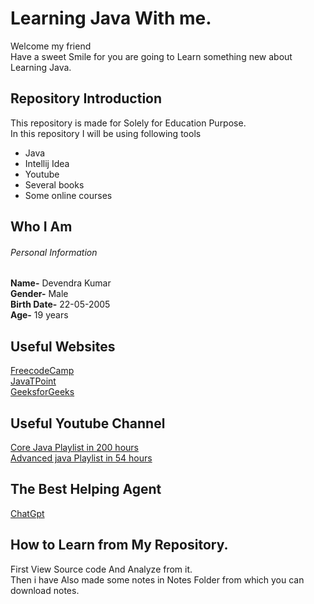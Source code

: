 # Learning Java With me.
Welcome my friend <br>
Have a sweet Smile for you are going to Learn  something new about Learning Java.
## Repository Introduction 
This repository is made for Solely for Education Purpose. <br>
In this repository I will be using following tools
+ Java
+ Intellij Idea
+ Youtube
+ Several books
+ Some online courses
## Who I Am
###### Personal Information
__Name-__ Devendra Kumar <br>
__Gender-__ Male <br>
__Birth Date-__ 22-05-2005 <br>
__Age-__ 19 years <br>

## Useful Websites 
[FreecodeCamp](https://www.freecodecamp.org/) <br>
[JavaTPoint](https://www.javatpoint.com/) <br>
[GeeksforGeeks](https://www.geeksforgeeks.org/) <br> 
## Useful Youtube Channel
[Core Java Playlist in 200 hours ](https://www.youtube.com/watch?v=eTXd89t8ngI&list=PLd3UqWTnYXOlDN1ShvI0LSuxl-9THz4jm) <br>
[Advanced java Playlist in 54 hours ](https://www.youtube.com/watch?v=eso86YqpCeI&list=PLmEIJ0ZlD1HSLMdyAWciph2YKCm2Smgdq) <br>
## The Best Helping Agent
[ChatGpt](https://chat.openai.com/c/8fabdd9b-d51b-4477-abb3-01789916d09a)

## How to Learn from My Repository.
First View Source code And Analyze from it. <br> Then i have Also made some notes in Notes Folder from which you can download notes.


